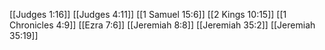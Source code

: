[[Judges 1:16]]
[[Judges 4:11]]
[[1 Samuel 15:6]]
[[2 Kings 10:15]]
[[1 Chronicles 4:9]]
[[Ezra 7:6]]
[[Jeremiah 8:8]]
[[Jeremiah 35:2]]
[[Jeremiah 35:19]]
